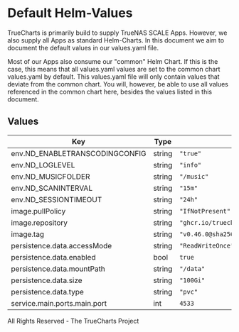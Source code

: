 # Default Helm-Values

TrueCharts is primarily build to supply TrueNAS SCALE Apps.
However, we also supply all Apps as standard Helm-Charts. In this document we aim to document the default values in our values.yaml file.

Most of our Apps also consume our "common" Helm Chart.
If this is the case, this means that all values.yaml values are set to the common chart values.yaml by default. This values.yaml file will only contain values that deviate from the common chart.
You will, however, be able to use all values referenced in the common chart here, besides the values listed in this document.

## Values

| Key | Type | Default | Description |
|-----|------|---------|-------------|
| env.ND_ENABLETRANSCODINGCONFIG | string | `"true"` |  |
| env.ND_LOGLEVEL | string | `"info"` |  |
| env.ND_MUSICFOLDER | string | `"/music"` |  |
| env.ND_SCANINTERVAL | string | `"15m"` |  |
| env.ND_SESSIONTIMEOUT | string | `"24h"` |  |
| image.pullPolicy | string | `"IfNotPresent"` |  |
| image.repository | string | `"ghcr.io/truecharts/navidrome"` |  |
| image.tag | string | `"v0.46.0@sha256:2921f9891cc9c1f78f78456814d3c9a5b205f23a34ac7cc9fb1ff496ce90f07b"` |  |
| persistence.data.accessMode | string | `"ReadWriteOnce"` |  |
| persistence.data.enabled | bool | `true` |  |
| persistence.data.mountPath | string | `"/data"` |  |
| persistence.data.size | string | `"100Gi"` |  |
| persistence.data.type | string | `"pvc"` |  |
| service.main.ports.main.port | int | `4533` |  |

All Rights Reserved - The TrueCharts Project

